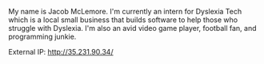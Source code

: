 My name is Jacob McLemore. I'm currently an intern for Dyslexia Tech which is a local small business that builds software to help those who struggle with Dyslexia. I'm also an avid video game player, football fan, and programming junkie.

External IP: http://35.231.90.34/
